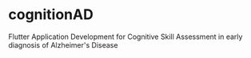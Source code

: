 # cognitionAD
Flutter Application Development for Cognitive Skill Assessment in early diagnosis of Alzheimer's Disease